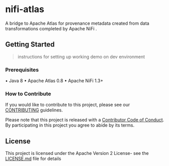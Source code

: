 # nifi-atlas
A bridge to Apache Atlas for provenance metadata created from  data transformations completed by Apache NiFi .

## Getting Started

> instructions for setting up working demo on dev environment


### Prerequisites 

• Java 8
•	Apache Atlas 0.8
•	Apache NiFi 1.3+


### How to Contribute

If you would like to contribute to this project, please see our [CONTRIBUTING](CONTRIBUTING.md) guidelines.

Please note that this project is released with a [Contributor Code of Conduct](CODE_OF_CONDUCT.md). By participating in this project you agree to abide by its terms.


## License

This project is licensed under the Apache Version 2 License- see the [LICENSE.md](LICENSE.md) file for details





